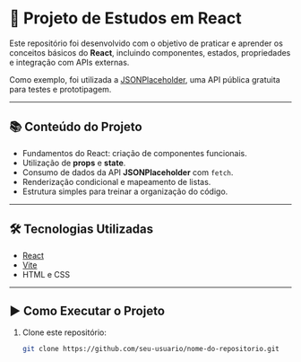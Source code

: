 # 🚀 Projeto de Estudos em React

Este repositório foi desenvolvido com o objetivo de praticar e aprender os conceitos básicos do **React**, incluindo componentes, estados, propriedades e integração com APIs externas.  

Como exemplo, foi utilizada a [JSONPlaceholder](https://jsonplaceholder.typicode.com/), uma API pública gratuita para testes e prototipagem.  

---

## 📚 Conteúdo do Projeto

- Fundamentos do React: criação de componentes funcionais.  
- Utilização de **props** e **state**.  
- Consumo de dados da API **JSONPlaceholder** com `fetch`.  
- Renderização condicional e mapeamento de listas.  
- Estrutura simples para treinar a organização do código.  

---

## 🛠️ Tecnologias Utilizadas

- [React](https://reactjs.org/)  
- [Vite](https://vitejs.dev/)  
- HTML e CSS  

---

## ▶️ Como Executar o Projeto

1. Clone este repositório:
   ```bash
   git clone https://github.com/seu-usuario/nome-do-repositorio.git
